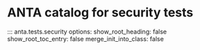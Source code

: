 <!--
  ~ Copyright (c) 2023 Arista Networks, Inc.
  ~ Use of this source code is governed by the Apache License 2.0
  ~ that can be found in the LICENSE file.
  -->

# ANTA catalog for security tests

::: anta.tests.security
    options:
      show_root_heading: false
      show_root_toc_entry: false
      merge_init_into_class: false
